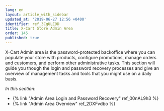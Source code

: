 ```yaml
---
lang: en
layout: article_with_sidebar
updated_at: '2019-06-27 12:56 +0400'
identifier: ref_3CgULE9D
title: X-Cart Store Admin Area
order: 145
published: true
---
```

X-Cart Admin area is the password-protected backoffice where you can populate your store with products, configure promotions, manage orders and customers, and perform other administrative tasks. This section will guide you though the login and password recovery processes and give an overview of management tasks and tools that you might use on a daily basis. 

_In this section_:
*  {% link "Admin Area Login and Password Recovery" ref_00nAL9h3 %}
*  {% link "Admin Area Overview" ref_2DXFvdbo %}
